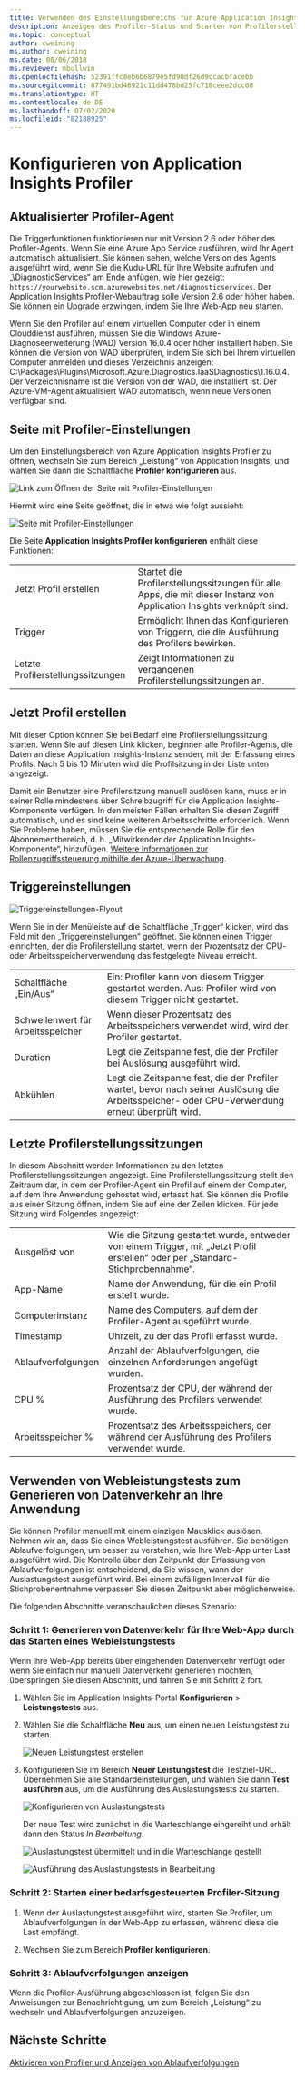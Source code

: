 ```yaml
---
title: Verwenden des Einstellungsbereichs für Azure Application Insights Profiler | Microsoft-Dokumentation
description: Anzeigen des Profiler-Status und Starten von Profilerstellungssitzungen
ms.topic: conceptual
author: cweining
ms.author: cweining
ms.date: 08/06/2018
ms.reviewer: mbullwin
ms.openlocfilehash: 52391ffc8eb6b6879e5fd90df26d9ccacbfacebb
ms.sourcegitcommit: 877491bd46921c11dd478bd25fc718ceee2dcc08
ms.translationtype: HT
ms.contentlocale: de-DE
ms.lasthandoff: 07/02/2020
ms.locfileid: "82188925"
---
```

# <a name="configure-application-insights-profiler"></a>Konfigurieren von Application Insights Profiler

## <a name="updated-profiler-agent"></a>Aktualisierter Profiler-Agent
Die Triggerfunktionen funktionieren nur mit Version 2.6 oder höher des Profiler-Agents. Wenn Sie eine Azure App Service ausführen, wird Ihr Agent automatisch aktualisiert. Sie können sehen, welche Version des Agents ausgeführt wird, wenn Sie die Kudu-URL für Ihre Website aufrufen und „\DiagnosticServices“ am Ende anfügen, wie hier gezeigt: `https://yourwebsite.scm.azurewebsites.net/diagnosticservices`. Der Application Insights Profiler-Webauftrag solle Version 2.6 oder höher haben. Sie können ein Upgrade erzwingen, indem Sie Ihre Web-App neu starten. 

Wenn Sie den Profiler auf einem virtuellen Computer oder in einem Clouddienst ausführen, müssen Sie die Windows Azure-Diagnoseerweiterung (WAD) Version 16.0.4 oder höher installiert haben. Sie können die Version von WAD überprüfen, indem Sie sich bei Ihrem virtuellen Computer anmelden und dieses Verzeichnis anzeigen: C:\Packages\Plugins\Microsoft.Azure.Diagnostics.IaaSDiagnostics\1.16.0.4. Der Verzeichnisname ist die Version von der WAD, die installiert ist. Der Azure-VM-Agent aktualisiert WAD automatisch, wenn neue Versionen verfügbar sind.

## <a name="profiler-settings-page"></a>Seite mit Profiler-Einstellungen

Um den Einstellungsbereich von Azure Application Insights Profiler zu öffnen, wechseln Sie zum Bereich „Leistung“ von Application Insights, und wählen Sie dann die Schaltfläche **Profiler konfigurieren** aus.

![Link zum Öffnen der Seite mit Profiler-Einstellungen][configure-profiler-entry]

Hiermit wird eine Seite geöffnet, die in etwa wie folgt aussieht:

![Seite mit Profiler-Einstellungen][configure-profiler-page]

Die Seite **Application Insights Profiler konfigurieren** enthält diese Funktionen:

| | |
|-|-|
Jetzt Profil erstellen | Startet die Profilerstellungssitzungen für alle Apps, die mit dieser Instanz von Application Insights verknüpft sind.
Trigger | Ermöglicht Ihnen das Konfigurieren von Triggern, die die Ausführung des Profilers bewirken. 
Letzte Profilerstellungssitzungen | Zeigt Informationen zu vergangenen Profilerstellungssitzungen an.

## <a name="profile-now"></a>Jetzt Profil erstellen
Mit dieser Option können Sie bei Bedarf eine Profilerstellungssitzung starten. Wenn Sie auf diesen Link klicken, beginnen alle Profiler-Agents, die Daten an diese Application Insights-Instanz senden, mit der Erfassung eines Profils. Nach 5 bis 10 Minuten wird die Profilsitzung in der Liste unten angezeigt.

Damit ein Benutzer eine Profilersitzung manuell auslösen kann, muss er in seiner Rolle mindestens über Schreibzugriff für die Application Insights-Komponente verfügen. In den meisten Fällen erhalten Sie diesen Zugriff automatisch, und es sind keine weiteren Arbeitsschritte erforderlich. Wenn Sie Probleme haben, müssen Sie die entsprechende Rolle für den Abonnementbereich, d. h. „Mitwirkender der Application Insights-Komponente“, hinzufügen. [Weitere Informationen zur Rollenzugriffssteuerung mithilfe der Azure-Überwachung](https://docs.microsoft.com/azure/azure-monitor/app/resources-roles-access-control).

## <a name="trigger-settings"></a>Triggereinstellungen
![Triggereinstellungen-Flyout][trigger-settings-flyout]

Wenn Sie in der Menüleiste auf die Schaltfläche „Trigger“ klicken, wird das Feld mit den „Triggereinstellungen“ geöffnet. Sie können einen Trigger einrichten, der die Profilerstellung startet, wenn der Prozentsatz der CPU- oder Arbeitsspeicherverwendung das festgelegte Niveau erreicht.

| | |
|-|-|
Schaltfläche „Ein/Aus“ | Ein: Profiler kann von diesem Trigger gestartet werden. Aus: Profiler wird von diesem Trigger nicht gestartet.
Schwellenwert für Arbeitsspeicher | Wenn dieser Prozentsatz des Arbeitsspeichers verwendet wird, wird der Profiler gestartet.
Duration | Legt die Zeitspanne fest, die der Profiler bei Auslösung ausgeführt wird.
Abkühlen | Legt die Zeitspanne fest, die der Profiler wartet, bevor nach seiner Auslösung die Arbeitsspeicher- oder CPU-Verwendung erneut überprüft wird.

## <a name="recent-profiling-sessions"></a>Letzte Profilerstellungssitzungen
In diesem Abschnitt werden Informationen zu den letzten Profilerstellungssitzungen angezeigt. Eine Profilerstellungssitzung stellt den Zeitraum dar, in dem der Profiler-Agent ein Profil auf einem der Computer, auf dem Ihre Anwendung gehostet wird, erfasst hat. Sie können die Profile aus einer Sitzung öffnen, indem Sie auf eine der Zeilen klicken. Für jede Sitzung wird Folgendes angezeigt:

| | |
|-|-|
Ausgelöst von | Wie die Sitzung gestartet wurde, entweder von einem Trigger, mit „Jetzt Profil erstellen“ oder per „Standard-Stichprobennahme“. 
App-Name | Name der Anwendung, für die ein Profil erstellt wurde.
Computerinstanz | Name des Computers, auf dem der Profiler-Agent ausgeführt wurde.
Timestamp | Uhrzeit, zu der das Profil erfasst wurde.
Ablaufverfolgungen | Anzahl der Ablaufverfolgungen, die einzelnen Anforderungen angefügt wurden.
CPU % | Prozentsatz der CPU, der während der Ausführung des Profilers verwendet wurde.
Arbeitsspeicher % | Prozentsatz des Arbeitsspeichers, der während der Ausführung des Profilers verwendet wurde.

## <a name="use-web-performance-tests-to-generate-traffic-to-your-application"></a><a id="profileondemand"></a> Verwenden von Webleistungstests zum Generieren von Datenverkehr an Ihre Anwendung

Sie können Profiler manuell mit einem einzigen Mausklick auslösen. Nehmen wir an, dass Sie einen Webleistungstest ausführen. Sie benötigen Ablaufverfolgungen, um besser zu verstehen, wie Ihre Web-App unter Last ausgeführt wird. Die Kontrolle über den Zeitpunkt der Erfassung von Ablaufverfolgungen ist entscheidend, da Sie wissen, wann der Auslastungstest ausgeführt wird. Bei einem zufälligen Intervall für die Stichprobenentnahme verpassen Sie diesen Zeitpunkt aber möglicherweise.

Die folgenden Abschnitte veranschaulichen dieses Szenario:

### <a name="step-1-generate-traffic-to-your-web-app-by-starting-a-web-performance-test"></a>Schritt 1: Generieren von Datenverkehr für Ihre Web-App durch das Starten eines Webleistungstests

Wenn Ihre Web-App bereits über eingehenden Datenverkehr verfügt oder wenn Sie einfach nur manuell Datenverkehr generieren möchten, überspringen Sie diesen Abschnitt, und fahren Sie mit Schritt 2 fort.

1. Wählen Sie im Application Insights-Portal **Konfigurieren** > **Leistungstests** aus. 

1. Wählen Sie die Schaltfläche **Neu** aus, um einen neuen Leistungstest zu starten.

   ![Neuen Leistungstest erstellen][create-performance-test]

1. Konfigurieren Sie im Bereich **Neuer Leistungstest** die Testziel-URL. Übernehmen Sie alle Standardeinstellungen, und wählen Sie dann **Test ausführen** aus, um die Ausführung des Auslastungstests zu starten.

    ![Konfigurieren von Auslastungstests][configure-performance-test]

    Der neue Test wird zunächst in die Warteschlange eingereiht und erhält dann den Status *In Bearbeitung*.

    ![Auslastungstest übermittelt und in die Warteschlange gestellt][load-test-queued]

    ![Ausführung des Auslastungstests in Bearbeitung][load-test-in-progress]

### <a name="step-2-start-a-profiler-on-demand-session"></a>Schritt 2: Starten einer bedarfsgesteuerten Profiler-Sitzung

1. Wenn der Auslastungstest ausgeführt wird, starten Sie Profiler, um Ablaufverfolgungen in der Web-App zu erfassen, während diese die Last empfängt.

1. Wechseln Sie zum Bereich **Profiler konfigurieren**.


### <a name="step-3-view-traces"></a>Schritt 3: Ablaufverfolgungen anzeigen

Wenn die Profiler-Ausführung abgeschlossen ist, folgen Sie den Anweisungen zur Benachrichtigung, um zum Bereich „Leistung“ zu wechseln und Ablaufverfolgungen anzuzeigen.

## <a name="next-steps"></a>Nächste Schritte
[Aktivieren von Profiler und Anzeigen von Ablaufverfolgungen](profiler-overview.md?toc=/azure/azure-monitor/toc.json)

[profiler-on-demand]: ./media/profiler-settings/Profiler-on-demand.png
[configure-profiler-entry]: ./media/profiler-settings/configure-profiler-entry.png
[configure-profiler-page]: ./media/profiler-settings/configureBlade.png
[trigger-settings-flyout]: ./media/profiler-settings/CPUTrigger.png
[create-performance-test]: ./media/profiler-settings/new-performance-test.png
[configure-performance-test]: ./media/profiler-settings/configure-performance-test.png
[load-test-queued]: ./media/profiler-settings/load-test-queued.png
[load-test-in-progress]: ./media/profiler-settings/load-test-inprogress.png
[enable-app-insights]: ./media/profiler-settings/enable-app-insights-blade-01.png
[update-site-extension]: ./media/profiler-settings/update-site-extension-01.png
[change-and-save-appinsights]: ./media/profiler-settings/change-and-save-appinsights-01.png
[app-settings-for-profiler]: ./media/profiler-settings/appsettings-for-profiler-01.png
[check-for-extension-update]: ./media/profiler-settings/check-extension-update-01.png
[profiler-timeout]: ./media/profiler-settings/profiler-timeout.png
